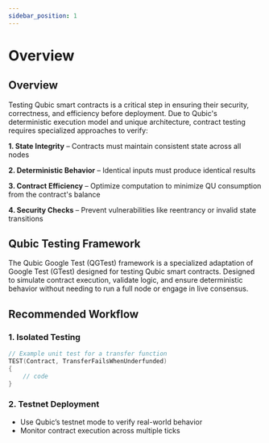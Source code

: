 ```yaml
---
sidebar_position: 1
---
```


# Overview

## Overview

Testing Qubic smart contracts is a critical step in ensuring their security, correctness, and efficiency before deployment. Due to Qubic's deterministic execution model and unique architecture, contract testing requires specialized approaches to verify:

**1. State Integrity** – Contracts must maintain consistent state across all nodes

**2. Deterministic Behavior** – Identical inputs must produce identical results

**3. Contract Efficiency** – Optimize computation to minimize QU consumption from the contract's balance

**4. Security Checks** – Prevent vulnerabilities like reentrancy or invalid state transitions

## Qubic Testing Framework

The Qubic Google Test (QGTest) framework is a specialized adaptation of Google Test (GTest) designed for testing Qubic smart contracts. Designed to simulate contract execution, validate logic, and ensure deterministic behavior without needing to run a full node or engage in live consensus.

## Recommended Workflow

### 1. Isolated Testing

```cpp
// Example unit test for a transfer function
TEST(Contract, TransferFailsWhenUnderfunded)
{
    // code
}
```

### 2. Testnet Deployment

- Use Qubic’s testnet mode to verify real-world behavior
- Monitor contract execution across multiple ticks

